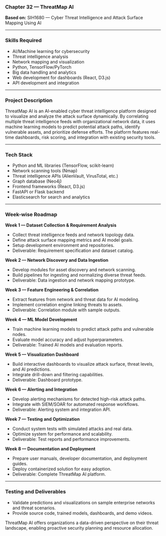 ### Chapter 32 — ThreatMap AI

**Based on:** SIH1680 — Cyber Threat Intelligence and Attack Surface Mapping Using AI

***

### Skills Required  
- AI/Machine learning for cybersecurity  
- Threat intelligence analysis  
- Network mapping and visualization  
- Python, TensorFlow/PyTorch  
- Big data handling and analytics  
- Web development for dashboards (React, D3.js)  
- API development and integration  

***

### Project Description  
ThreatMap AI is an AI-enabled cyber threat intelligence platform designed to visualize and analyze the attack surface dynamically. By correlating multiple threat intelligence feeds with organizational network data, it uses machine learning models to predict potential attack paths, identify vulnerable assets, and prioritize defense efforts. The platform features real-time dashboards, risk scoring, and integration with existing security tools.

***

### Tech Stack  
- Python and ML libraries (TensorFlow, scikit-learn)  
- Network scanning tools (Nmap)  
- Threat intelligence APIs (AlienVault, VirusTotal, etc.)  
- Graph database (Neo4j)  
- Frontend frameworks (React, D3.js)  
- FastAPI or Flask backend  
- Elasticsearch for search and analytics  

***

### Week-wise Roadmap  

**Week 1 — Dataset Collection & Requirement Analysis**  
- Collect threat intelligence feeds and network topology data.  
- Define attack surface mapping metrics and AI model goals.  
- Setup development environment and repositories.  
- Deliverable: Requirement specification and dataset catalog.

**Week 2 — Network Discovery and Data Ingestion**  
- Develop modules for asset discovery and network scanning.  
- Build pipelines for ingesting and normalizing diverse threat feeds.  
- Deliverable: Data ingestion and network mapping prototype.

**Week 3 — Feature Engineering & Correlation**  
- Extract features from network and threat data for AI modeling.  
- Implement correlation engine linking threats to assets.  
- Deliverable: Correlation module with sample outputs.

**Week 4 — ML Model Development**  
- Train machine learning models to predict attack paths and vulnerable nodes.  
- Evaluate model accuracy and adjust hyperparameters.  
- Deliverable: Trained AI models and evaluation reports.

**Week 5 — Visualization Dashboard**  
- Build interactive dashboards to visualize attack surface, threat levels, and AI predictions.  
- Integrate drill-down and filtering capabilities.  
- Deliverable: Dashboard prototype.

**Week 6 — Alerting and Integration**  
- Develop alerting mechanisms for detected high-risk attack paths.  
- Integrate with SIEM/SOAR for automated response workflows.  
- Deliverable: Alerting system and integration API.

**Week 7 — Testing and Optimization**  
- Conduct system tests with simulated attacks and real data.  
- Optimize system for performance and scalability.  
- Deliverable: Test reports and performance improvements.

**Week 8 — Documentation and Deployment**  
- Prepare user manuals, developer documentation, and deployment guides.  
- Deploy containerized solution for easy adoption.  
- Deliverable: Complete ThreatMap AI platform.

***

### Testing and Deliverables  
- Validate predictions and visualizations on sample enterprise networks and threat scenarios.  
- Provide source code, trained models, dashboards, and demo videos.

ThreatMap AI offers organizations a data-driven perspective on their threat landscape, enabling proactive security planning and resource allocation.
